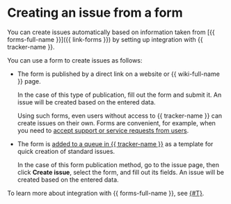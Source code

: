 # Creating an issue from a form

You can create issues automatically based on information taken from [{{ forms-full-name }}]({{ link-forms }}) by setting up integration with {{ tracker-name }}.

You can use a form to create issues as follows:

- The form is published by a direct link on a website or {{ wiki-full-name }} page.

   In the case of this type of publication, fill out the form and submit it. An issue will be created based on the entered data.

   Using such forms, even users without access to {{ tracker-name }} can create issues on their own. Forms are convenient, for example, when you need to [accept support or service requests from users](../support-process-mail-forms.md).

- The form is [added to a queue in {{ tracker-name }}](../manager/attach-form.md) as a template for quick creation of standard issues.

   In the case of this form publication method, go to the issue page, then click **Create issue**, select the form, and fill out its fields. An issue will be created based on the entered data.

To learn more about integration with {{ forms-full-name }}, see [{#T}](../manager/forms-integration.md).
